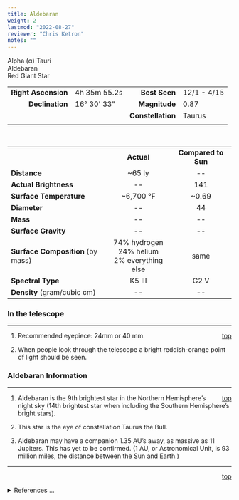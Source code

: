 ```yaml
---
title: Aldebaran
weight: 2
lastmod: "2022-08-27"
reviewer: "Chris Ketron"
notes: ""
---
```


<script src="/notes/js/whatsup.js"></script>
<script type="text/javascript">
	var objectName ="Aldebaran"
	var objectDesc ="Alpha Tauri<br/>Red Giant Star<br/>in the Constellation<br/>Taurus"
	var objectImage=""
</script>

<span style='float:right;'><div id=whatsup></div></span>

Alpha (&alpha;) Tauri  
Aldebaran  
Red Giant Star  

|   |   |   |   |
|--:|:--|--:|:--|
|**Right Ascension**|4h 35m 55.2s|**Best Seen**| 12/1 - 4/15 |
|**Declination**|16&deg; 30' 33"|**Magnitude**| 0.87 |
|  |  |**Constellation**|Taurus|
|  |  |  |

<br/>

|  |  |  |
|--|:--:|:--:|
|  |**Actual**|**Compared to Sun**|
|**Distance**| ~65 ly|--|
|**Actual Brightness**|--| 141 |
|**Surface Temperature**| ~6,700 &deg;F| ~0.69 |
|**Diameter**| -- | 44 |
|**Mass**|--| -- |
|**Surface Gravity**|--|--|
|**Surface Composition** (by mass)|74% hydrogen<br>24% helium<br>2% everything else|same|
|**Spectral Type**| K5 III | G2 V |
|**Density** (gram/cubic cm)|--|--|

### In the telescope

---
<span style='float:right;'>[top](#)</span>

1.  Recommended eyepiece: 24mm or 40 mm.

2.  When people look through the telescope a bright reddish-orange point of light should be seen.

### Aldebaran Information

---
<span style='float:right;'>[top](#)</span>

1.  Aldebaran is the 9th brightest star in the Northern Hemisphere’s night sky (14th brightest star when including the Southern Hemisphere’s bright stars).
   
2.  This star is the eye of constellation Taurus the Bull.
   
3.  Aldebaran may have a companion 1.35 AU’s away, as massive as 11 Jupiters.  This has yet to be confirmed.  (1 AU, or Astronomical Unit, is 93 million miles, the distance between the Sun and Earth.)

---
<span style='float:right;'>[top](#)</span>
<br/>
<details>
<summary>References ...</summary>

|   |   |   | 
|---|---|---|
|**Item**|**Updated**|**Notes**| 
|Coordinates|2003-01-06|tweaked a bit|
|Distance|2003-01-06|OK with Scott’s The Flamsteed Collection and SIMBAD|
|Actual Brightness|2003-01-06|previously “125"  – BUT Flamsteed says 141|
|Surface Temperature|2003-01-06|previously “5,600 ºF” – BUT Source says 4000 K (~6,700 ºF) <http://www.eso.org/outreach/eduoff/catchastar/cas projects/uk_aldebaran_1/> <br/>At anyrate, 5,600 &deg;F is too cool, according to Flamsteed: K stars lowest temp is 5,800 &deg;F|
|Diameter|2005-06-02|previously said 32 millions miles / 40 times bigger than sun – BUT can find not support, plus, at 140 times more luminous, roughly same temp, should radius only be sqrt(140) times bigger plus more for being cooler?<br/>Paper from Astron. & Astrophys. collated all the angular measurements and got an average value of 19.96 milliarcsec for the uniform disk diameter and 20.58 millarcsec for limb darkened value.  This gives a diameter of 44Rsun with an error of 0.9 Rsun. <http://www.edpsciences.org/articles/aa/abs/2005/13/aa1765/aa1765.html>|
|Mass| -- |   |
|Surface Gravity| --  |   |
|Surface Composition|2003-01-06|OK for all stars|
|Spectral Type|2003-01-06|OK with Flamsteed and SIMBAD|
|Density|2003-01-06|previously said 0.00005 times Sun – BUT can find no evidence for this|
|Other Information|2003-01-06|previously: “There is a red dwarf companion star 60 billion miles away, or about 650 times the Earth-Sun distance.” – BUT cannot find info that there IS a companion, but that there might be one, see <http://www.extrasolar.net/mainframes.html> |
</details>
